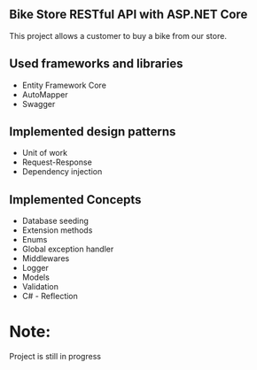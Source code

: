 ## Bike Store RESTful API with ASP.NET Core

This project allows a customer to buy a bike from our store.

## Used frameworks and libraries

* Entity Framework Core
* AutoMapper
* Swagger

## Implemented design patterns
*  Unit of work
*  Request-Response
*  Dependency injection

## Implemented Concepts
* Database seeding
* Extension methods
* Enums
* Global exception handler
* Middlewares 
* Logger
* Models
* Validation
* C# - Reflection

# Note:
  Project is still in progress
